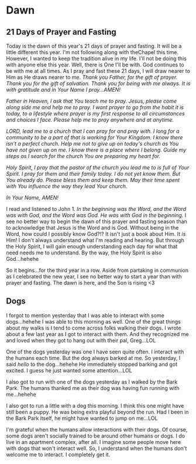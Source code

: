 # Dawn

## 21 Days of Prayer and Fasting

Today is the dawn of this year's 21 days of prayer and fasting. It will be a little different this year. I'm not following along with theChapel this time. However, I wanted to keep the tradition alive in my life. I'll not be doing this with anyone else this year. Well, there is One I'll be with. God continues to be with me at all times. As I pray and fast these 21 days, I will draw nearer to Him as He draws nearer to me. *Thank you Father, for the gift of prayer. Thank you for the gift of salvation. Thank you for being with me always. It is with gratitude and in Your Name I pray...AMEN!*

*Father in Heaven, I ask that You teach me to pray. Jesus, please come along side me and help me to pray. I want prayer to go from the habit it is today, to a lifestyle where prayer is my first response to all circumstances and choices I face. Please help me to pray anywhere and at anytime.*

*LORD, lead me to a church that I can pray for and pray with. I long for a community to be a part of that is working for Your Kingdom. I know there isn't a perfect church. Help me not to give up on today's church as You have not given up on me. I know there is a place where I belong. Guide my steps as I search for the church You are preparing my heart for.*

*Holy Spirit, I pray that the pastor of the church you lead me to is full of Your Spirit. I pray for them and their family today. I do not yet know them. But You already do. Please bless them and keep them. May their time spent with You influence the way they lead Your church.*

*In Your Name, AMEN!*

I read and listened to John 1. *In the beginning was the Word, and the Word was with God, and the Word was God. He was with God in the beginning.* I see no better way to begin the dawn of this prayer and fasting season than to acknowledge that Jesus is the Word and is God. Without being in the Word, how could I possibly know God?!? It isn't just a book about Him. It *is* Him! I don't always understand what I'm reading and hearing. But through the Holy Spirit, I will gain enough understanding each day for what that need needs me to understand. By the way, the Holy Spirit is also God...hehehe

So it begins...for the third year in a row. Aside from partaking in communion as I celebrated the new year, I see no better way to start a year than with prayer and fasting. The dawn is here, and the Son is rising <3

## Dogs

I forgot to mention yesterday that I was able to interact with some dogs...hehehe I was able to this morning as well. One of the great things about my walks is I tend to come across folks walking their dogs. I wrote about a few last year as I got to interact with them. And they recognized me and loved when they got to hang out with their pal, Greg...LOL

One of the dogs yesterday was one I have seen quite often. I interact with the humans each time. But the dog always barked at me. So yesterday, I said *hello* to the dog...hehehe He immediately stopped barking and got excited. I guess he just wanted some attention...LOL

I also got to run with one of the dogs yesterday as I walked by the Bark Park. The humans thanked me as their dog was having fun running with me...hehehe

I also got to run a little with a dog this morning. I think this one might have still been a puppy. He was being extra playful beyond the run. Had I been in the Bark Park itself, he might have wanted to jump on me...LOL

I'm grateful when the humans allow interactions with their dogs. Of course, some dogs aren't socially trained to be around other humans or dogs. I do live in an apartment complex, after all. I imagine some people move here with dogs that won't interact well. So, I understand when the humans don't welcome me to interact. I completely get it.

